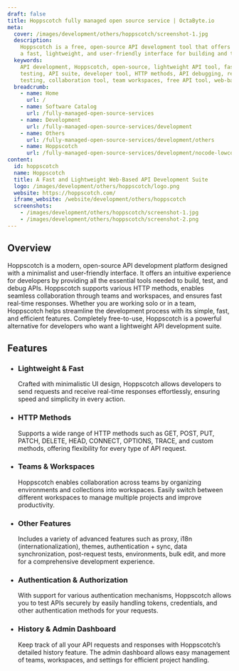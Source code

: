 ```yaml
---
draft: false
title: Hoppscotch fully managed open source service | OctaByte.io
meta:
  cover: /images/development/others/hoppscotch/screenshot-1.jpg
  description:
    Hoppscotch is a free, open-source API development tool that offers
    a fast, lightweight, and user-friendly interface for building and testing APIs.
  keywords:
    API development, Hoppscotch, open-source, lightweight API tool, fast API
    testing, API suite, developer tool, HTTP methods, API debugging, real-time API
    testing, collaboration tool, team workspaces, free API tool, web-based API suite
  breadcrumb:
    - name: Home
      url: /
    - name: Software Catalog
      url: /fully-managed-open-source-services
    - name: Development
      url: /fully-managed-open-source-services/development
    - name: Others
      url: /fully-managed-open-source-services/development/others
    - name: Hoppscotch
      url: /fully-managed-open-source-services/development/nocode-lowcode/hoppscotch
content:
  id: hoppscotch
  name: Hoppscotch
  title: A Fast and Lightweight Web-Based API Development Suite
  logo: /images/development/others/hoppscotch/logo.png
  website: https://hoppscotch.com/
  iframe_website: /website/development/others/hoppscotch
  screenshots:
    - /images/development/others/hoppscotch/screenshot-1.jpg
    - /images/development/others/hoppscotch/screenshot-2.png
---
```


## Overview

Hoppscotch is a modern, open-source API development platform designed with a minimalist and user-friendly interface. It offers an intuitive experience for developers by providing all the essential tools needed to build, test, and debug APIs. Hoppscotch supports various HTTP methods, enables seamless collaboration through teams and workspaces, and ensures fast real-time responses. Whether you are working solo or in a team, Hoppscotch helps streamline the development process with its simple, fast, and efficient features. Completely free-to-use, Hoppscotch is a powerful alternative for developers who want a lightweight API development suite.

## Features

- ### Lightweight & Fast

  Crafted with minimalistic UI design, Hoppscotch allows developers to send requests and receive real-time responses effortlessly, ensuring speed and simplicity in every action.

- ### HTTP Methods

  Supports a wide range of HTTP methods such as GET, POST, PUT, PATCH, DELETE, HEAD, CONNECT, OPTIONS, TRACE, and custom methods, offering flexibility for every type of API request.

- ### Teams & Workspaces

  Hoppscotch enables collaboration across teams by organizing environments and collections into workspaces. Easily switch between different workspaces to manage multiple projects and improve productivity.

- ### Other Features

  Includes a variety of advanced features such as proxy, i18n (internationalization), themes, authentication + sync, data synchronization, post-request tests, environments, bulk edit, and more for a comprehensive development experience.

- ### Authentication & Authorization

  With support for various authentication mechanisms, Hoppscotch allows you to test APIs securely by easily handling tokens, credentials, and other authentication methods for your requests.

- ### History & Admin Dashboard

  Keep track of all your API requests and responses with Hoppscotch’s detailed history feature. The admin dashboard allows easy management of teams, workspaces, and settings for efficient project handling.
